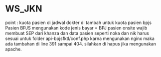 # WS_JKN

point :
kuota pasien di jadwal dokter di tambah untuk kuota pasien bpjs
Pasien BPJS mengunakan kode jenis bayar = BPJ
pasien onsite wajib membuat SEP dari khanza dan data pasien seperti noka dan nik harus sesuai
untuk folder api-bpjsfktl/conf.php karna mengunakan nginx maka ada tambahan di line 391 sampai 404. silahkan di hapus jika mengunakan apache.
